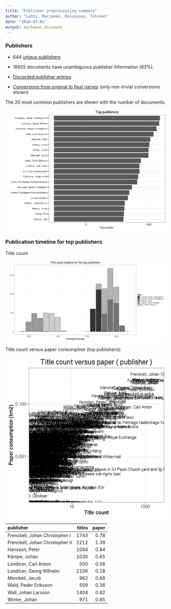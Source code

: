 ```yaml
---
title: "Publisher preprocessing summary"
author: "Lahti, Marjanen, Roivainen, Tolonen"
date: "2016-07-01"
output: markdown_document
---
```



### Publishers

 * 644 [unique publishers](output.tables/publisher_accepted.csv)

 * 18925 documents have unambiguous publisher information (93%). 

 * [Discarded publisher entries](output.tables/publisher_discarded.csv)

 * [Conversions from original to final names](output.tables/publisher_conversion_nontrivial.csv) (only non-trivial conversions shown)


The 20 most common publishers are shown with the number of documents. 

![plot of chunk summarypublisher2](figure/summarypublisher2-1.png)

### Publication timeline for top publishers

Title count

![plot of chunk summaryTop10pubtimeline](figure/summaryTop10pubtimeline-1.png)



Title count versus paper consumption (top publishers):

![plot of chunk publishertitlespapers](figure/publishertitlespapers-1.png)

|publisher                       | titles| paper|
|:-------------------------------|------:|-----:|
|Frenckell, Johan Christopher I  |   1743|  0.78|
|Frenckell, Johan Christopher II |   2212|  1.39|
|Hansson, Peter                  |   1094|  0.84|
|Kämpe, Johan                    |   1030|  0.65|
|Londicer, Carl Anton            |    500|  0.08|
|Londicer, Georg Wilhelm         |   2106|  0.18|
|Merckell, Jacob                 |    962|  0.68|
|Wald, Peder Eriksson            |    559|  0.36|
|Wall, Johan Larsson             |   1404|  0.82|
|Winter, Johan                   |    971|  0.85|

